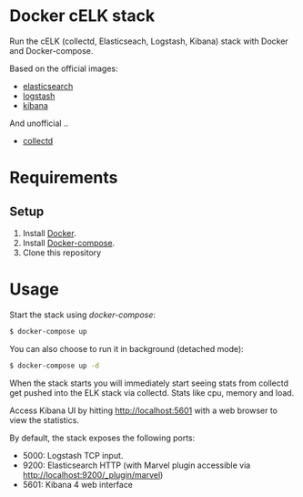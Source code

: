 # Docker cELK stack

Run the cELK (collectd, Elasticseach, Logstash, Kibana) stack with Docker and Docker-compose.

Based on the official images:

* [elasticsearch](https://registry.hub.docker.com/_/elasticsearch/)
* [logstash](https://registry.hub.docker.com/_/logstash/)
* [kibana](https://registry.hub.docker.com/_/kibana/)

And unofficial ..

* [collectd](https://hub.docker.com/r/yaronr/collectd/)

# Requirements

## Setup

1. Install [Docker](http://docker.io).
2. Install [Docker-compose](http://docs.docker.com/compose/install/).
3. Clone this repository

# Usage

Start the stack using *docker-compose*:

```bash
$ docker-compose up
```

You can also choose to run it in background (detached mode):

```bash
$ docker-compose up -d
```

When the stack starts you will immediately start seeing stats from collectd get pushed into the ELK stack via collectd. Stats like cpu, memory and load.

Access Kibana UI by hitting [http://localhost:5601](http://localhost:5601) with a web browser to view the statistics.

By default, the stack exposes the following ports:
* 5000: Logstash TCP input.
* 9200: Elasticsearch HTTP (with Marvel plugin accessible via [http://localhost:9200/_plugin/marvel](http://localhost:9200/_plugin/marvel))
* 5601: Kibana 4 web interface
